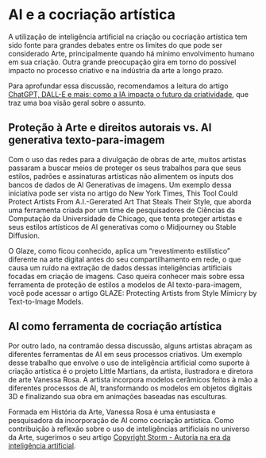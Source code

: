 # AI e a cocriação artística

A utilização de inteligência artificial na criação ou cocriação artística tem sido fonte para grandes debates entre os limites do que pode ser considerado Arte, principalmente quando há mínimo envolvimento humano em sua criação. Outra grande preocupação gira em torno do possível impacto no processo criativo e na indústria da arte a longo prazo.

Para aprofundar essa discussão, recomendamos a leitura do artigo [ChatGPT, DALL-E e mais: como a IA impacta o futuro da criatividade](https://www.techtudo.com.br/noticias/2023/02/chatgpt-dall-e-e-mais-cfomo-a-ia-impacta-o-futuro-da-criatividade.ghtml), que traz uma boa visão geral sobre o assunto.

## Proteção à Arte e direitos autorais vs. AI generativa texto-para-imagem

Com o uso das redes para a divulgação de obras de arte, muitos artistas passaram a buscar meios de proteger os seus trabalhos para que seus estilos, padrões e assinaturas artísticas não alimentem os inputs dos bancos de dados de AI Generativas de imagens. Um exemplo dessa iniciativa pode ser vista no artigo do New York Times, This Tool Could Protect Artists From A.I.-Gererated Art That Steals Their Style, que aborda uma ferramenta criada por um time de pesquisadores de Ciências da Computação da Universidade de Chicago, que tenta proteger artistas e seus estilos artísticos de AI generativas como o Midjourney ou Stable Diffusion.

O Glaze, como ficou conhecido, aplica um “revestimento estilístico” diferente na arte digital antes do seu compartilhamento em rede, o que causa um ruído na extração de dados dessas inteligências artificiais focadas em criação de imagens. Caso queira conhecer mais sobre essa ferramenta de proteção de estilos a modelos de AI texto-para-imagem, você pode acessar o artigo GLAZE: Protecting Artists from Style Mimicry by Text-to-Image Models.

## AI como ferramenta de cocriação artística

Por outro lado, na contramão dessa discussão, alguns artistas abraçam as diferentes ferramentas de AI em seus processos criativos. Um exemplo desse trabalho que envolve o uso de inteligência artificial como suporte à criação artística é o projeto Little Martians, da artista, ilustradora e diretora de arte Vanessa Rosa. A artista incorpora modelos cerâmicos feitos à mão a diferentes processos de AI, transformando os modelos em objetos digitais 3D e finalizando sua obra em animações baseadas nas esculturas.

Formada em História da Arte, Vanessa Rosa é uma entusiasta e pesquisadora da incorporação de AI como cocriação artística. Como contribuição à reflexão sobre o uso de inteligências artificiais no universo da Arte, sugerimos o seu artigo [Copyright Storm - Autoria na era da inteligência artificial](https://va2rosa.medium.com/copyright-storm-autoria-na-era-da-intelig%C3%AAncia-artificial-2faf9e07994).
